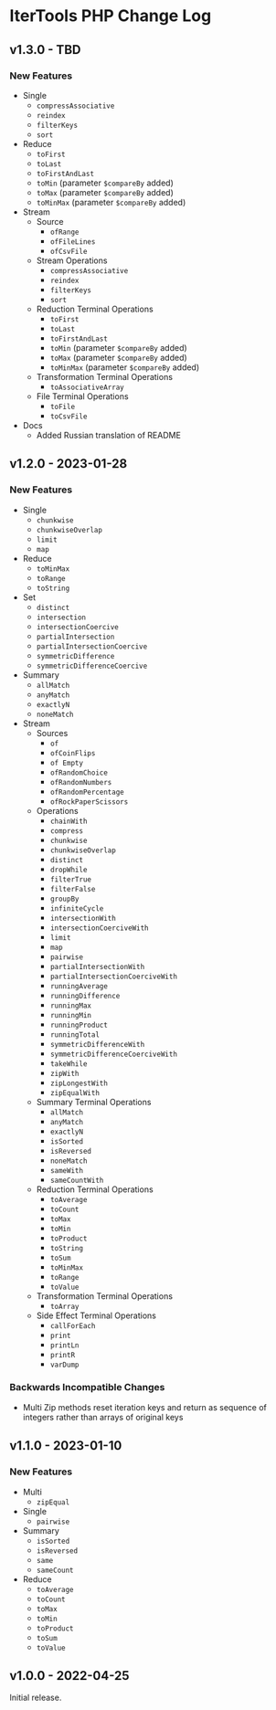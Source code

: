 # IterTools PHP Change Log

## v1.3.0 - TBD

### New Features
* Single
  * `compressAssociative`
  * `reindex`
  * `filterKeys`
  * `sort`
* Reduce
  * `toFirst`
  * `toLast`
  * `toFirstAndLast`
  * `toMin` (parameter `$compareBy` added)
  * `toMax` (parameter `$compareBy` added)
  * `toMinMax` (parameter `$compareBy` added)
* Stream
  * Source
    * `ofRange`
    * `ofFileLines`
    * `ofCsvFile`
  * Stream Operations
    * `compressAssociative`
    * `reindex`
    * `filterKeys`
    * `sort`
  * Reduction Terminal Operations
    * `toFirst`
    * `toLast`
    * `toFirstAndLast`
    * `toMin` (parameter `$compareBy` added)
    * `toMax` (parameter `$compareBy` added)
    * `toMinMax` (parameter `$compareBy` added)
  * Transformation Terminal Operations
    * `toAssociativeArray`
  * File Terminal Operations
    * `toFile`
    * `toCsvFile`
* Docs
  * Added Russian translation of README

## v1.2.0 - 2023-01-28

### New Features
* Single
  * `chunkwise`
  * `chunkwiseOverlap`
  * `limit`
  * `map`
* Reduce
  * `toMinMax`
  * `toRange`
  * `toString`
* Set
  * `distinct`
  * `intersection`
  * `intersectionCoercive`
  * `partialIntersection`
  * `partialIntersectionCoercive`
  * `symmetricDifference`
  * `symmetricDifferenceCoercive`
* Summary
  * `allMatch`
  * `anyMatch`
  * `exactlyN`
  * `noneMatch`
* Stream
  * Sources
    * `of`
    * `ofCoinFlips`
    * `of Empty`
    * `ofRandomChoice`
    * `ofRandomNumbers`
    * `ofRandomPercentage`
    * `ofRockPaperScissors`
  * Operations
    * `chainWith`
    * `compress`
    * `chunkwise`
    * `chunkwiseOverlap`
    * `distinct`
    * `dropWhile`
    * `filterTrue`
    * `filterFalse`
    * `groupBy`
    * `infiniteCycle`
    * `intersectionWith`
    * `intersectionCoerciveWith`
    * `limit`
    * `map`
    * `pairwise`
    * `partialIntersectionWith`
    * `partialIntersectionCoerciveWith`
    * `runningAverage`
    * `runningDifference`
    * `runningMax`
    * `runningMin`
    * `runningProduct`
    * `runningTotal`
    * `symmetricDifferenceWith`
    * `symmetricDifferenceCoerciveWith`
    * `takeWhile`
    * `zipWith`
    * `zipLongestWith`
    * `zipEqualWith`
  * Summary Terminal Operations
    * `allMatch`
    * `anyMatch`
    * `exactlyN`
    * `isSorted`
    * `isReversed`
    * `noneMatch`
    * `sameWith`
    * `sameCountWith`
  * Reduction Terminal Operations
    * `toAverage`
    * `toCount`
    * `toMax`
    * `toMin`
    * `toProduct`
    * `toString`
    * `toSum`
    * `toMinMax`
    * `toRange`
    * `toValue`
  * Transformation Terminal Operations
    * `toArray`
  * Side Effect Terminal Operations
    * `callForEach`
    * `print`
    * `printLn`
    * `printR`
    * `varDump`
### Backwards Incompatible Changes
* Multi Zip methods reset iteration keys and return as sequence of integers rather than arrays of original keys


## v1.1.0 - 2023-01-10

### New Features
* Multi
  * `zipEqual`
* Single
  * `pairwise`
* Summary
  * `isSorted`
  * `isReversed`
  * `same`
  * `sameCount`
* Reduce
  * `toAverage`
  * `toCount`
  * `toMax`
  * `toMin`
  * `toProduct`
  * `toSum`
  * `toValue`

## v1.0.0 - 2022-04-25

Initial release.
